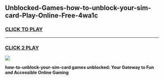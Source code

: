 
## Unblocked-Games-how-to-unblock-your-sim-card-Play-Online-Free-4wa1c
<h3>
<a href="https://premium76.site?title=how-to-unblock-your-sim-card&ref=26A">CLICK TO PLAY</a></h3>
<hr>

<h3>
<a href="https://premium76.site?title=how-to-unblock-your-sim-card&ref=26A">CLICK 2 PLAY</a>
  
</h3>

<a href="https://premium76.site?title=how-to-unblock-your-sim-card&ref=26A"><img src="https://clearcache.store/games.png"></a>


**how-to-unblock-your-sim-card games unblocked: Your Gateway to Fun and Accessible Online Gaming**
